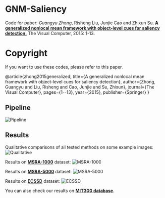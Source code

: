 # GNM-Saliency

Code for paper: _Guangyu Zhong_, Risheng Liu, Junjie Cao and Zhixun Su. **[A generalized nonlocal mean framework with object-level cues for saliency detection.](http://link.springer.com/article/10.1007%2Fs00371-015-1077-z)** The Visual Computer, 2015: 1-13.

# Copyright

If you want to use these codes, please refer to this paper.

@article{zhong2015generalized,
  title={A generalized nonlocal mean framework with object-level cues for saliency detection},
  author={Zhong, Guangyu and Liu, Risheng and Cao, Junjie and Su, Zhixun},
  journal={The Visual Computer},
  pages={1--13},
  year={2015},
  publisher={Springer}
}

## Pipeline

![Pipeline](https://cloud.githubusercontent.com/assets/853842/7243717/9bcf9820-e803-11e4-8184-fe677deb10ce.jpg)

## Results

Qualitative comparisons of all tested methods on some example images:
![Qualitative](https://cloud.githubusercontent.com/assets/853842/7243796/c6dcc2ee-e804-11e4-896f-9ed37f91d255.jpg)

Results on **[MSRA-1000](http://ivrgwww.epfl.ch/supplementary_material/RK_CVPR09/index.html)** dataset:
![MSRA-1000](https://cloud.githubusercontent.com/assets/853842/7243767/3d4eeaa2-e804-11e4-937c-951d80709f72.jpg)

Results on **[MSRA-5000](http://research.microsoft.com/en-us/um/people/jiansun/salientobject/salient_object.htm)** dataset:
![MSRA-5000](https://cloud.githubusercontent.com/assets/853842/7243769/4666f7e2-e804-11e4-9fa9-fd0885da170b.jpg)

Results on **[ECSSD](http://www.cse.cuhk.edu.hk/leojia/projects/hsaliency/dataset.html)** dataset:
![ECSSD](https://cloud.githubusercontent.com/assets/853842/7243769/4666f7e2-e804-11e4-9fa9-fd0885da170b.jpg)

You can also check our results on **[MIT300 database](http://saliency.mit.edu/results_mit300.html)**.
